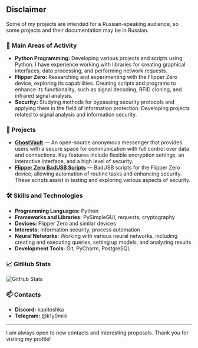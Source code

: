## Disclaimer
Some of my projects are intended for a Russian-speaking audience, so some projects and their documentation may be in Russian.

### 📌 Main Areas of Activity

- **Python Programming:** Developing various projects and scripts using Python. I have experience working with libraries for creating graphical interfaces, data processing, and performing network requests.
- **Flipper Zero:** Researching and experimenting with the Flipper Zero device, exploring its capabilities. Creating scripts and programs to enhance its functionality, such as signal decoding, RFID cloning, and infrared signal analysis.
- **Security:** Studying methods for bypassing security protocols and applying them in the field of information protection. Developing projects related to signal analysis and information security.

### 🌟 Projects

- **[GhostVault](https://github.com/k1y0miiii/GhostVault-Open-Source-Anonymous-Messenger)** — An open-source anonymous messenger that provides users with a secure space for communication with full control over data and connections. Key features include flexible encryption settings, an interactive interface, and a high level of security.
- **[Flipper Zero BadUSB Scripts](https://github.com/k1y0miiii/FlipperZero-BadUSB-Scripts)** — BadUSB scripts for the Flipper Zero device, allowing automation of routine tasks and enhancing security. These scripts assist in testing and exploring various aspects of security.

### 🛠️ Skills and Technologies

- **Programming Languages:** Python
- **Frameworks and Libraries:** PySimpleGUI, requests, cryptography
- **Devices:** Flipper Zero and similar devices
- **Interests:** Information security, process automation
- **Neural Networks:** Working with various neural networks, including creating and executing queries, setting up models, and analyzing results
- **Development Tools:** Git, PyCharm, PostgreSQL

### 📈 GitHub Stats

![GitHub Stats](https://github-readme-stats.vercel.app/api?username=k1y0miiii&show_icons=true&theme=radical)

### 📫 Contacts
- **Discord:** kapitoshka
- **Telegram:** @k1y0miiii

---

I am always open to new contacts and interesting proposals. Thank you for visiting my profile!

